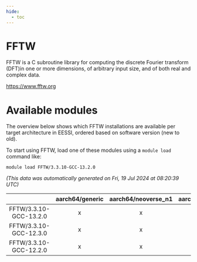 ```yaml
---
hide:
  - toc
---
```


FFTW
====


FFTW is a C subroutine library for computing the discrete Fourier transform (DFT)in one or more dimensions, of arbitrary input size, and of both real and complex data.

https://www.fftw.org
# Available modules


The overview below shows which FFTW installations are available per target architecture in EESSI, ordered based on software version (new to old).

To start using FFTW, load one of these modules using a `module load` command like:

```shell
module load FFTW/3.3.10-GCC-13.2.0
```

*(This data was automatically generated on Fri, 19 Jul 2024 at 08:20:39 UTC)*  

| |aarch64/generic|aarch64/neoverse_n1|aarch64/neoverse_v1|x86_64/generic|x86_64/amd/zen2|x86_64/amd/zen3|x86_64/intel/haswell|x86_64/intel/skylake_avx512|
| :---: | :---: | :---: | :---: | :---: | :---: | :---: | :---: | :---: |
|FFTW/3.3.10-GCC-13.2.0|x|x|x|x|x|x|x|x|
|FFTW/3.3.10-GCC-12.3.0|x|x|x|x|x|x|x|x|
|FFTW/3.3.10-GCC-12.2.0|x|x|x|x|x|x|x|x|

